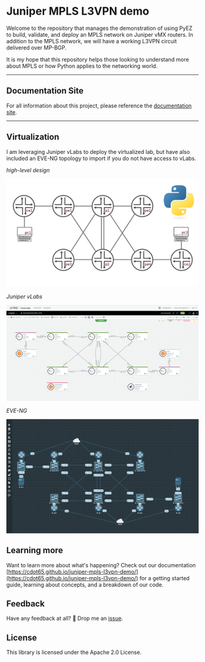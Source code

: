# Juniper MPLS L3VPN demo

Welcome to the repository that manages the demonstration of using PyEZ to build, validate, and deploy an MPLS network on Juniper vMX routers. In addition to the MPLS network, we will have a working L3VPN circuit delivered over MP-BGP.

It is my hope that this repository helps those looking to understand more about MPLS or how Python applies to the networking world.

---

## Documentation Site

For all information about this project, please reference the [documentation site](https://cdot65.github.io/juniper-mpls-l3vpn-demo/).

---

## Virtualization

I am leveraging Juniper vLabs to deploy the virtualized lab, but have also included an EVE-NG topology to import if you do not have access to vLabs.

_high-level design_

![topology](./site/content/assets/images/topology.svg)

_Juniper vLabs_

![topology](./site/content/assets/images/vlabs.png)

_EVE-NG_

![topology](./site/content/assets/images/eve-ng.png)

## Learning more

Want to learn more about what's happening? Check out our documentation [https://cdot65.github.io/juniper-mpls-l3vpn-demo/](https://cdot65.github.io/juniper-mpls-l3vpn-demo/) for a getting started guide, learning about concepts, and a breakdown of our code.

## Feedback

Have any feedback at all? 🙏 Drop me an [issue](https://github.com/cdot65/juniper-mpls-l3vpn-demo/issues).

## License

This library is licensed under the Apache 2.0 License.
